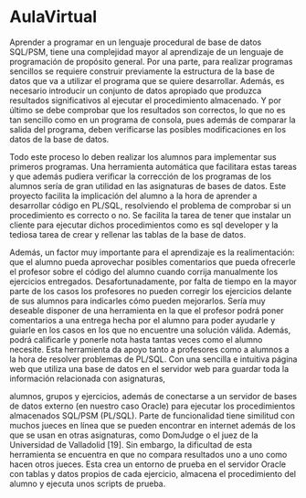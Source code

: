 # AulaVirtual
Aprender a programar en un lenguaje procedural de base de datos SQL/PSM, tiene una
complejidad mayor al aprendizaje de un lenguaje de programación de propósito
general. Por una parte, para realizar programas sencillos se requiere construir
previamente la estructura de la base de datos que va a utilizar el programa que se quiere
desarrollar. Además, es necesario introducir un conjunto de datos apropiado que
produzca resultados significativos al ejecutar el procedimiento almacenado. Y por último
se debe comprobar que los resultados son correctos, lo que no es tan sencillo como en un
programa de consola, pues además de comparar la salida del programa, deben verificarse
las posibles modificaciones en los datos de la base de datos.

Todo este proceso lo deben realizar los alumnos para implementar sus primeros
programas. Una herramienta automática que facilitara estas tareas y que además pudiera
verificar la corrección de los programas de los alumnos sería de gran utilidad en las
asignaturas de bases de datos.
Este proyecto facilita la implicación del alumno a la hora de aprender a desarrollar código
en PL/SQL, resolviendo el problema de comprobar si un procedimiento es correcto o no.
Se facilita la tarea de tener que instalar un cliente para ejecutar dichos procedimientos
como es sql developer y la tediosa tarea de crear y rellenar las tablas de la base de datos.

Además, un factor muy importante para el aprendizaje es la realimentación: que el alumno
pueda aprovechar posibles comentarios que pueda ofrecerle el profesor sobre el código
del alumno cuando corrija manualmente los ejercicios entregados. Desafortunadamente,
por falta de tiempo en la mayor parte de los casos los profesores no pueden corregir los
ejercicios delante de sus alumnos para indicarles cómo pueden mejorarlos. Sería muy
deseable disponer de una herramienta en la que el profesor podrá poner comentarios a
una entrega hecha por el alumno para poder ayudarle y guiarle en los casos en los que no
encuentre una solución válida. Además, podrá calificarle y ponerle nota hasta tantas veces
como el alumno necesite.
Esta herramienta da apoyo tanto a profesores como a alumnos a la hora de resolver
problemas de PL/SQL. Con una sencilla e intuitiva página web que utiliza una base de
datos en el servidor web para guardar toda la información relacionada con asignaturas,

alumnos, grupos y ejercicios, además de conectarse a un servidor de bases de datos
externo (en nuestro caso Oracle) para ejecutar los procedimientos almacenados SQL/PSM
(PL/SQL).
Parte de funcionalidad tiene similitud con muchos jueces en línea que se pueden encontrar
en internet además de los que se usan en otras asignaturas, como DomJudge o el juez de
la Universidad de Valladolid [19]. Sin embargo, la dificultad de esta herramienta se
encuentra en que no compara resultados uno a uno como hacen otros jueces. Esta crea un
entorno de prueba en el servidor Oracle con tablas y datos propios de cada ejercicio,
almacena el procedimiento del alumno y ejecuta unos scripts de prueba.

